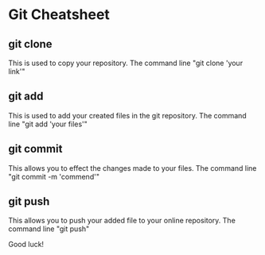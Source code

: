 # Git Cheatsheet

## git clone
This is used to copy your repository. 
The command line "git clone 'your link'"

## git add
This is used to add your created files in the git repository.
The command line "git add 'your files'"

## git commit
This allows you to effect the changes made to your files.
The command line "git commit -m 'commend'"

## git push
This allows you to push your added file to your online repository.
The command line "git push"

Good luck!
